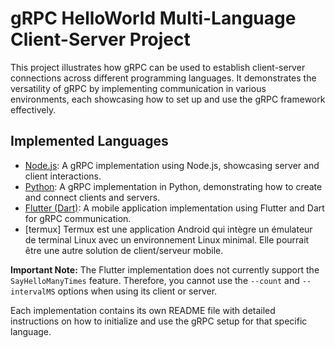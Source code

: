 # gRPC HelloWorld Multi-Language Client-Server Project

This project illustrates how gRPC can be used to establish client-server connections across different programming languages. It demonstrates the versatility of gRPC by implementing communication in various environments, each showcasing how to set up and use the gRPC framework effectively.

## Implemented Languages

- [Node.js](nodeJS/README.md): A gRPC implementation using Node.js, showcasing server and client interactions.
- [Python](python/README.md): A gRPC implementation in Python, demonstrating how to create and connect clients and servers.
- [Flutter (Dart)](mobileapp/README.md): A mobile application implementation using Flutter and Dart for gRPC communication.
- [termux] Termux est une application Android qui intègre un émulateur de terminal Linux avec un environnement Linux minimal. Elle pourrait être une autre solution de client/serveur mobile.

**Important Note:** The Flutter implementation does not currently support the `SayHelloManyTimes` feature. Therefore, you cannot use the `--count` and `--intervalMS` options when using its client or server.

Each implementation contains its own README file with detailed instructions on how to initialize and use the gRPC setup for that specific language.
